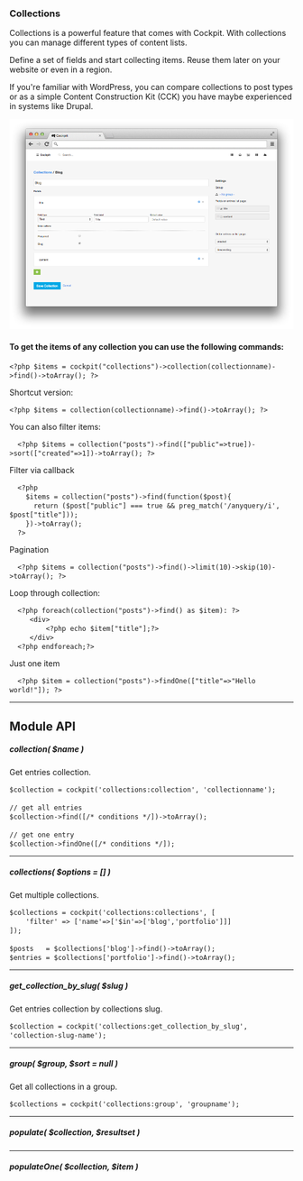 ### Collections


<span class="uk-badge">Collections</span> is a powerful feature that comes with Cockpit.
With collections you can manage different types of content lists.


Define a set of fields and start collecting items. Reuse them later on your website or even in a region.


<div class="uk-alert">
    If you're familiar with WordPress, you can compare collections to post types
    or as a simple Content Construction Kit (CCK) you have maybe experienced in systems like Drupal.
</div>


![Edit collection](images/collection.edit.png)


#### To get the items of any collection you can use the following commands:


    <?php $items = cockpit("collections")->collection(collectionname)->find()->toArray(); ?>

Shortcut version:

    <?php $items = collection(collectionname)->find()->toArray(); ?>

  You can also filter items:

      <?php $items = collection("posts")->find(["public"=>true])->sort(["created"=>1])->toArray(); ?>

  Filter via callback

      <?php
        $items = collection("posts")->find(function($post){
          return ($post["public"] === true && preg_match('/anyquery/i', $post["title"]));
        })->toArray();
      ?>

  Pagination

      <?php $items = collection("posts")->find()->limit(10)->skip(10)->toArray(); ?>

  Loop through collection:

      <?php foreach(collection("posts")->find() as $item): ?>
         <div>
             <?php echo $item["title"];?>
         </div>
      <?php endforeach;?>

  Just one item

      <?php $item = collection("posts")->findOne(["title"=>"Hello world!"]); ?>


---

## Module API


##### collection( $name )

Get entries collection.

```
$collection = cockpit('collections:collection', 'collectionname');

// get all entries
$collection->find([/* conditions */])->toArray();

// get one entry
$collection->findOne([/* conditions */]);
```

---

##### collections( $options = [] )

Get multiple collections.

```
$collections = cockpit('collections:collections', [
    'filter' => ['name'=>['$in'=>['blog','portfolio']]]
]);

$posts   = $collections['blog']->find()->toArray();
$entries = $collections['portfolio']->find()->toArray();

```

---

##### get_collection_by_slug( $slug )

Get entries collection by collections slug.

```
$collection = cockpit('collections:get_collection_by_slug', 'collection-slug-name');
```

---

##### group( $group, $sort = null )

Get all collections in a group.

```
$collections = cockpit('collections:group', 'groupname');
```

---

##### populate( $collection, $resultset )

---

##### populateOne( $collection, $item )

